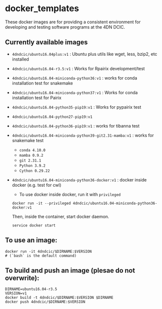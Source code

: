 # docker_templates
These docker images are for providing a consistent environment for developing and testing software programs at the 4DN DCIC.

## Currently available images
* `4dndcic/ubuntu16.04plus:v1` : Ubuntu plus utils like wget, less, bzip2, etc installed
* `4dndcic/ubuntu16.04-r3.5:v1` : Works for Rpairix development/test
* `4dndcic/ubuntu16.04-miniconda-python36:v1` : works for conda installation test for snakemake
* `4dndcic/ubuntu16.04-miniconda-python37:v1` : Works for conda installation test for Pairix
* `4dndcic/ubuntu16.04-python35-pip19:v1` : Works for pypairix test
* `4dndcic/ubuntu16.04-python27-pip19:v1`
* `4dndcic/ubuntu16.04-python36-pip19:v1` : works for tibanna test
* `4dndcic/ubuntu16.04-miniconda-python39-git2.31-mamba:v1` : works for snakemake test
  * `conda 4.10.0`
  * `mamba 0.9.2`
  * `git 2.31.1`
  * `Python 3.9.2`
  * `Cython 0.29.22`

* `4dndcic/ubuntu16.04-miniconda-python36-docker:v1` : docker inside docker (e.g. test for cwl)
  * To use docker inside docker, run it with `privileged`

  ```
  docker run -it --privileged 4dndcic/ubuntu16.04-miniconda-python36-docker:v1
  ```
  Then, inside the container, start docker daemon.
  ```
  service docker start
  ```



## To use an image:
```
docker run -it 4dndcic/$DIRNAME:$VERSION
# (`bash` is the default command)
```

## To build and push an image (plesae do not overwrite):
```
DIRNAME=ubuntu16.04-r3.5
VERSION=v1
docker build -t 4dndcic/$DIRNAME:$VERSION $DIRNAME
docker push 4dndcic/$DIRNAME:$VERSION
```
